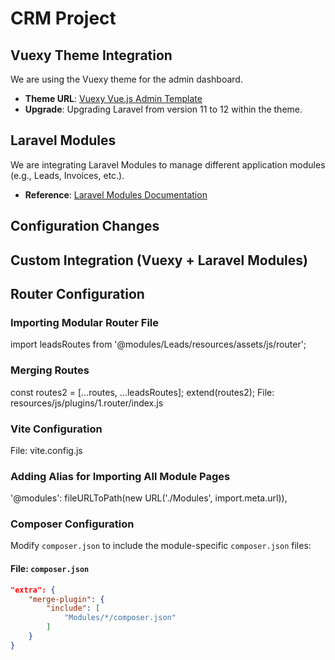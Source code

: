 # CRM Project

## Vuexy Theme Integration
We are using the Vuexy theme for the admin dashboard.
- **Theme URL**: [Vuexy Vue.js Admin Template](https://demos.pixinvent.com/vuexy-vuejs-admin-template/demo-1/dashboards/crm)
- **Upgrade**: Upgrading Laravel from version 11 to 12 within the theme.

## Laravel Modules
We are integrating Laravel Modules to manage different application modules (e.g., Leads, Invoices, etc.).
- **Reference**: [Laravel Modules Documentation](https://laravelmodules.com/)

## Configuration Changes


## Custom Integration (Vuexy + Laravel Modules)

## Router Configuration

### Importing Modular Router File
import leadsRoutes from '@modules/Leads/resources/assets/js/router';

### Merging Routes
const routes2 = [...routes, ...leadsRoutes];
extend(routes2);
File: resources/js/plugins/1.router/index.js

### Vite Configuration
File: vite.config.js

### Adding Alias for Importing All Module Pages
'@modules': fileURLToPath(new URL('./Modules', import.meta.url)),

### Composer Configuration
Modify `composer.json` to include the module-specific `composer.json` files:

#### File: `composer.json`
```json
"extra": {
    "merge-plugin": {
        "include": [
            "Modules/*/composer.json"
        ]
    }
}
